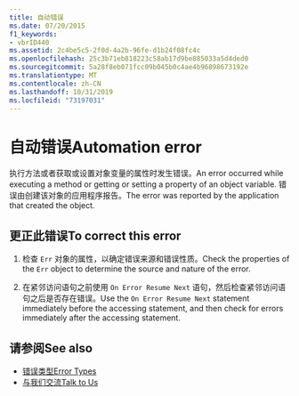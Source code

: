 ```yaml
---
title: 自动错误
ms.date: 07/20/2015
f1_keywords:
- vbrID440
ms.assetid: 2c4be5c5-2f0d-4a2b-96fe-d1b24f08fc4c
ms.openlocfilehash: 25c3b71eb818223c58ab17d9be885033a5d4ded0
ms.sourcegitcommit: 5a28f8eb071fcc09b045b0c4ae4b96898673192e
ms.translationtype: MT
ms.contentlocale: zh-CN
ms.lasthandoff: 10/31/2019
ms.locfileid: "73197031"
---
```

# <a name="automation-error"></a><span data-ttu-id="66f12-102">自动错误</span><span class="sxs-lookup"><span data-stu-id="66f12-102">Automation error</span></span>
<span data-ttu-id="66f12-103">执行方法或者获取或设置对象变量的属性时发生错误。</span><span class="sxs-lookup"><span data-stu-id="66f12-103">An error occurred while executing a method or getting or setting a property of an object variable.</span></span> <span data-ttu-id="66f12-104">错误由创建该对象的应用程序报告。</span><span class="sxs-lookup"><span data-stu-id="66f12-104">The error was reported by the application that created the object.</span></span>  
  
## <a name="to-correct-this-error"></a><span data-ttu-id="66f12-105">更正此错误</span><span class="sxs-lookup"><span data-stu-id="66f12-105">To correct this error</span></span>  
  
1. <span data-ttu-id="66f12-106">检查 `Err` 对象的属性，以确定错误来源和错误性质。</span><span class="sxs-lookup"><span data-stu-id="66f12-106">Check the properties of the `Err` object to determine the source and nature of the error.</span></span>  
  
2. <span data-ttu-id="66f12-107">在紧邻访问语句之前使用 `On Error Resume Next` 语句，然后检查紧邻访问语句之后是否存在错误。</span><span class="sxs-lookup"><span data-stu-id="66f12-107">Use the `On Error Resume Next` statement immediately before the accessing statement, and then check for errors immediately after the accessing statement.</span></span>  
  
## <a name="see-also"></a><span data-ttu-id="66f12-108">请参阅</span><span class="sxs-lookup"><span data-stu-id="66f12-108">See also</span></span>

- [<span data-ttu-id="66f12-109">错误类型</span><span class="sxs-lookup"><span data-stu-id="66f12-109">Error Types</span></span>](../../../visual-basic/programming-guide/language-features/error-types.md)
- [<span data-ttu-id="66f12-110">与我们交流</span><span class="sxs-lookup"><span data-stu-id="66f12-110">Talk to Us</span></span>](/visualstudio/ide/feedback-options)
